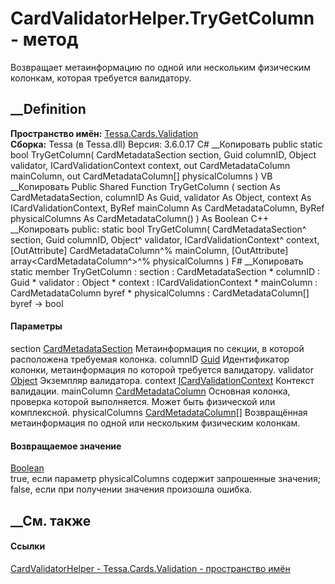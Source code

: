 # CardValidatorHelper.TryGetColumn - метод
Возвращает метаинформацию по одной или нескольким физическим колонкам, которая
требуется валидатору.
## __Definition
 **Пространство имён:** [Tessa.Cards.Validation](N_Tessa_Cards_Validation.htm)  
 **Сборка:** Tessa (в Tessa.dll) Версия: 3.6.0.17
C# __Копировать
     public static bool TryGetColumn(
    	CardMetadataSection section,
    	Guid columnID,
    	Object validator,
    	ICardValidationContext context,
    	out CardMetadataColumn mainColumn,
    	out CardMetadataColumn[] physicalColumns
    )
VB __Копировать
     Public Shared Function TryGetColumn ( 
    	section As CardMetadataSection,
    	columnID As Guid,
    	validator As Object,
    	context As ICardValidationContext,
    	<OutAttribute> ByRef mainColumn As CardMetadataColumn,
    	<OutAttribute> ByRef physicalColumns As CardMetadataColumn()
    ) As Boolean
C++ __Копировать
     public:
    static bool TryGetColumn(
    	CardMetadataSection^ section, 
    	Guid columnID, 
    	Object^ validator, 
    	ICardValidationContext^ context, 
    	[OutAttribute] CardMetadataColumn^% mainColumn, 
    	[OutAttribute] array<CardMetadataColumn^>^% physicalColumns
    )
F# __Копировать
     static member TryGetColumn : 
            section : CardMetadataSection * 
            columnID : Guid * 
            validator : Object * 
            context : ICardValidationContext * 
            mainColumn : CardMetadataColumn byref * 
            physicalColumns : CardMetadataColumn[] byref -> bool 
#### Параметры
section [CardMetadataSection](T_Tessa_Cards_Metadata_CardMetadataSection.htm)
    Метаинформация по секции, в которой расположена требуемая колонка.
columnID [Guid](https://learn.microsoft.com/dotnet/api/system.guid)
    Идентификатор колонки, метаинформация по которой требуется валидатору.
validator [Object](https://learn.microsoft.com/dotnet/api/system.object)
    Экземпляр валидатора.
context
[ICardValidationContext](T_Tessa_Cards_Validation_ICardValidationContext.htm)
    Контекст валидации.
mainColumn [CardMetadataColumn](T_Tessa_Cards_Metadata_CardMetadataColumn.htm)
    Основная колонка, проверка которой выполняется. Может быть физической или комплексной.
physicalColumns
[CardMetadataColumn](T_Tessa_Cards_Metadata_CardMetadataColumn.htm)[]
    Возвращённая метаинформация по одной или нескольким физическим колонкам.
#### Возвращаемое значение
[Boolean](https://learn.microsoft.com/dotnet/api/system.boolean)  
true, если параметр physicalColumns содержит запрошенные значения; false, если
при получении значения произошла ошибка.
## __См. также
#### Ссылки
[CardValidatorHelper - ](T_Tessa_Cards_Validation_CardValidatorHelper.htm)
[Tessa.Cards.Validation - пространство имён](N_Tessa_Cards_Validation.htm)
